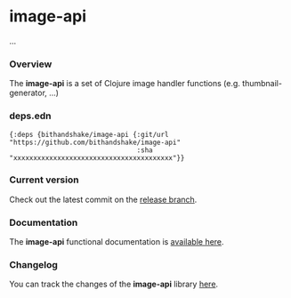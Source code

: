 
# image-api

...

### Overview

The <strong>image-api</strong> is a set of Clojure image handler functions
(e.g. thumbnail-generator, ...)

### deps.edn

```
{:deps {bithandshake/image-api {:git/url "https://github.com/bithandshake/image-api"
                                :sha     "xxxxxxxxxxxxxxxxxxxxxxxxxxxxxxxxxxxxxxxx"}}
```

### Current version

Check out the latest commit on the [release branch](https://github.com/bithandshake/image-api/tree/release).

### Documentation

The <strong>image-api</strong> functional documentation is [available here](documentation/COVER.md).

### Changelog

You can track the changes of the <strong>image-api</strong> library [here](CHANGES.md).
